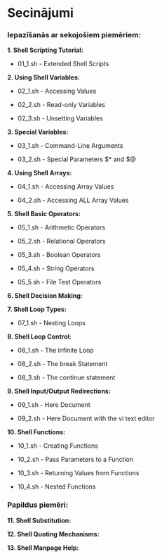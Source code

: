 # Secinājumi

### Iepazīšanās ar sekojošiem piemēriem:  

**1. Shell Scripting Tutorial:**

 - 01_1.sh - Extended Shell Scripts

**2. Using Shell Variables:**

 - 02_1.sh - Accessing Values

 - 02_2.sh - Read-only Variables

 - 02_3.sh - Unsetting Variables

**3. Special Variables:**

 - 03_1.sh - Command-Line Arguments

 - 03_2.sh - Special Parameters $* and $@

**4. Using Shell Arrays:**

 - 04_1.sh - Accessing Array Values

 - 04_2.sh - Accessing ALL Array Values

**5. Shell Basic Operators:**

 - 05_1.sh - Arithmetic Operators

 - 05_2.sh - Relational Operators

 - 05_3.sh - Boolean Operators

 - 05_4.sh - String Operators

 - 05_5.sh - File Test Operators

**6. Shell Decision Making:**

**7. Shell Loop Types:**

 - 07_1.sh - Nesting Loops

**8. Shell Loop Control:**

 - 08_1.sh - The infinite Loop

 - 08_2.sh - The break Statement

 - 08_3.sh - The continue statement

**9. Shell Input/Output Redirections:**

 - 09_1.sh - Here Document

 - 09_2.sh - Here Document with the vi text editor

**10. Shell Functions:**

 - 10_1.sh - Creating Functions

 - 10_2.sh - Pass Parameters to a Function

 - 10_3.sh - Returning Values from Functions

 - 10_4.sh - Nested Functions

### Papildus piemēri:

**11. Shell Substitution:**

**12. Shell Quoting Mechanisms:**

**13. Shell Manpage Help:**
